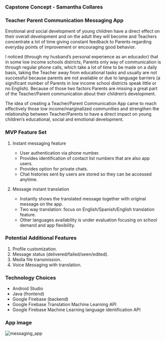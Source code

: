 ### Capstone Concept - Samantha Collares
### Teacher Parent Communication Messaging App

Emotional and social development of young children have a direct effect on their overall development and on the adult they will become and Teachers concentrate a lot of time giving constant feedback to Parents regarding everyday points of improvement or encouraging good behavior.

I noticed (through my husband’s personal experience as an educador) that in some low income schools districts, Parents only way of communication is through regular phone calls, which take a lot of time to be made on a daily basis, taking the Teacher away from educational tasks and usually are not successful because parents are not available or due to language barriers (a significant number of Parents in low income school districts speak little or no English). Because of those two factors Parents are missing a great part of the Teacher/Parent communication about their children’s development.

The idea of creating a Teacher/Parent Communication App came to reach effectively those low income/marginalized communities and strengthen the relationship between Teacher/Parents to have a direct impact on young children’s educational, social and emotional development.

### MVP Feature Set

1.  Instant messaging feature
    - User authentication via phone number.
    - Provides identification of contact list numbers that are also app users.
    - Provides option for private chats.
    - Chat histories sent by users are stored so they can be accessed anytime.
    
2.  Message instant translation
    -  Instantly shows the translated message together with original message on the app.
    -  Two way translation: focus on English/Spanish/English translation feature.
    -  Other languages availability is under evaluation focusing on school demand and app flexibility.

### Potential Additional Features

1.  Profile customization.
2.  Message status (delivered/failed/seen/edited).
3.  Media file transmission.
4.  Voice Messaging with translation.

### Technology Choices

- Android Studio
- Java (frontend)
- Google Firebase (backend)
- Google Firebase Translation Machine Learning API
- Google Firebase Machine Learning language identification API

### App image

![messaging_app](https://user-images.githubusercontent.com/51973947/80778324-df4e0980-8b1c-11ea-8ecf-be6f36e666e9.jpg)
